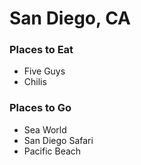# San Diego, CA

### Places to Eat
- Five Guys
- Chilis

### Places to Go
- Sea World
- San Diego Safari
- Pacific Beach
